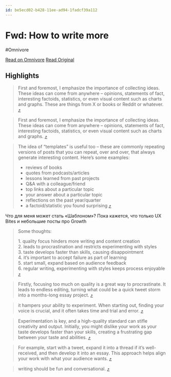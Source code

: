 ```yaml
---
id: be5ecd02-b428-11ee-ad94-1fadcf39a112
---
```


# Fwd: How to write more
#Omnivore

[Read on Omnivore](https://omnivore.app/me/fwd-how-to-write-more-18d108dffc1)
[Read Original](https://omnivore.app/no_url?q=28737d2f-554f-45c0-b4a5-ac193a38d8a8)

## Highlights

> First and foremost, I emphasize the importance of collecting ideas. These ideas can come from anywhere – opinions, statements of fact, interesting factoids, statistics, or even visual content such as charts and graphs. These are things from X or books or Reddit or whatever. [⤴️](https://omnivore.app/me/fwd-how-to-write-more-18d108dffc1#73ce1963-6ad9-4045-a475-c97d37ec7d22)  

> First and foremost, I emphasize the importance of collecting ideas. These ideas can come from anywhere – opinions, statements of fact, interesting factoids, statistics, or even visual content such as charts and graphs. [⤴️](https://omnivore.app/me/fwd-how-to-write-more-18d108dffc1#32c0d3ea-9fc7-4ad7-a351-db34edaa891c)  

> The idea of “templates” is useful too – these are commonly repeating versions of posts that you can repeat, over and over, that always generate interesting content. Here’s some examples:
> 
> * reviews of books
> * quotes from podcasts/articles
> * lessons learned from past projects
> * Q&A with a colleague/friend
> * top links about a particular topic
> * your answer about a particular topic
> * reflections on the past year/quarter
> * a factoid/statistic you found surprising [⤴️](https://omnivore.app/me/fwd-how-to-write-more-18d108dffc1#b924a6e1-a1c7-466b-80b1-99ffdd404e8d)  

Что для меня может стать «Шаблоном»? Пока кажется, что только UX Bites и небольшие посты про Growth

> Some thoughts:
> 
> 1\. quality focus hinders more writing and content creation  
> 2\. leads to procrastination and restricts experimenting with styles  
> 3\. taste develops faster than skills, causing disappointment  
> 4\. it’s important to accept failure as part of learning  
> 5\. start small, expand based on audience feedback  
> 6\. regular writing, experimenting with styles keeps process enjoyable [⤴️](https://omnivore.app/me/fwd-how-to-write-more-18d108dffc1#e353bb98-d9aa-448b-8b35-e36ef0a8c489)  

> Firstly, focusing too much on quality is a great way to procrastinate. It leads to endless editing, turning what could be a quick tweet storm into a months-long essay project. [⤴️](https://omnivore.app/me/fwd-how-to-write-more-18d108dffc1#4e361853-19cc-44f2-abf2-002d5c86be5b)  

> it hampers your ability to experiment. When starting out, finding your voice is crucial, and it often takes time and trial and error. [⤴️](https://omnivore.app/me/fwd-how-to-write-more-18d108dffc1#3f99c0ec-0eab-40a5-8dc0-894e88cdee26)  

> Experimentation is key, and a high-quality standard can stifle creativity and output. Initially, you might dislike your work as your taste develops faster than your skills, creating a frustrating gap between your taste and abilities. [⤴️](https://omnivore.app/me/fwd-how-to-write-more-18d108dffc1#4542fdc2-7dbb-4c6f-b722-41684316bde0)  

> For example, start with a tweet, expand it into a thread if it’s well-received, and then develop it into an essay. This approach helps align your work with what your audience wants. [⤴️](https://omnivore.app/me/fwd-how-to-write-more-18d108dffc1#e674127d-e4ff-43d8-ae2d-a9467c32c095)  

> writing should be fun and conversational. [⤴️](https://omnivore.app/me/fwd-how-to-write-more-18d108dffc1#5b9fc52d-92ab-439a-bbcb-48e3c15e9cde)  

